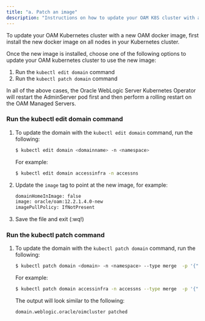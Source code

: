 ```yaml
---
title: "a. Patch an image"
description: "Instructions on how to update your OAM K8S cluster with a new OAM docker image."
---
```


To update your OAM Kubernetes cluster with a new OAM docker image, first install the new docker image on all nodes in your Kubernetes cluster. 

Once the new image is installed, choose one of the following options to update your OAM kubernetes cluster to use the new image:

1. Run the `kubectl edit domain` command
2. Run the `kubectl patch domain` command

In all of the above cases, the Oracle WebLogic Server Kubernetes Operator will restart the AdminServer pod first and then perform a rolling restart on the OAM Managed Servers.


### Run the kubectl edit domain command

1. To update the domain with  the `kubectl edit domain` command, run the following:

   ```bash
   $ kubectl edit domain <domainname> -n <namespace>
   ```

   For example:

   ```bash
   $ kubectl edit domain accessinfra -n accessns
   ```

1. Update the `image` tag to point at the new image, for example:

   ```bash
   domainHomeInImage: false
   image: oracle/oam:12.2.1.4.0-new
   imagePullPolicy: IfNotPresent
   ```

1. Save the file and exit (:wq!)



### Run the kubectl patch command

1. To update the domain with the `kubectl patch domain` command, run the following:

   ```bash
   $ kubectl patch domain <domain> -n <namespace> --type merge  -p '{"spec":{"image":"newimage:tag"}}'
   ```

   For example:

   ```bash
   $ kubectl patch domain accessinfra -n accessns --type merge  -p '{"spec":{"image":"oracle/oam:12.2.1.4-new"}}'
   ```

   The output will look similar to the following:

   ```bash
   domain.weblogic.oracle/oimcluster patched
   ```
